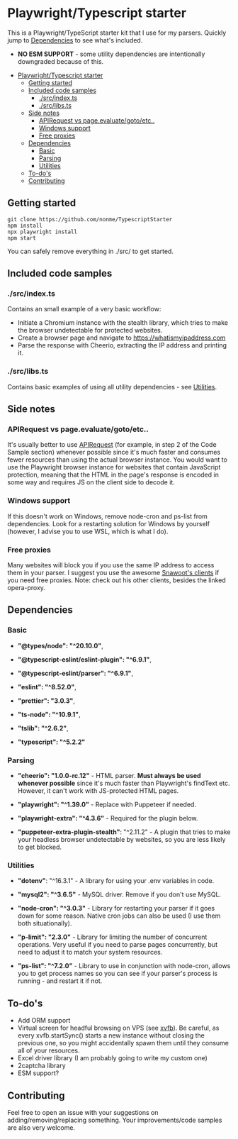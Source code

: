 # Playwright/Typescript starter

This is a Playwright/TypeScript starter kit that I use for my parsers.
Quickly jump to [Dependencies](#Dependencies) to see what's included.
- **NO ESM SUPPORT** - some utility dependencies are intentionally downgraded because of this.

<!-- TOC start (generated with https://github.com/derlin/bitdowntoc) -->

- [Playwright/Typescript starter](#playwrighttypescript-starter)
  - [Getting started](#getting-started)
  - [Included code samples](#included-code-samples)
    - [./src/index.ts](#srcindexts)
    - [./src/libs.ts](#srclibsts)
  - [Side notes](#side-notes)
    - [APIRequest vs page.evaluate/goto/etc..](#apirequest-vs-pageevaluategotoetc)
    - [Windows support](#windows-support)
    - [Free proxies](#free-proxies)
  - [Dependencies](#dependencies)
    - [Basic](#basic)
    - [Parsing](#parsing)
    - [Utilities](#utilities)
  - [To-do's](#to-dos)
  - [Contributing](#contributing)

<!-- TOC end -->

## Getting started

    git clone https://github.com/nonme/TypescriptStarter
    npm install
    npx playwright install
    npm start

You can safely remove everything in ./src/ to get started.

## Included code samples

### ./src/index.ts

Contains an small example of a very basic workflow:

- Initiate a Chromium instance with the stealth library, which tries to make the browser undetectable for protected websites.
- Create a browser page and navigate to https://whatismyipaddress.com
- Parse the response with Cheerio, extracting the IP address and printing it.

### ./src/libs.ts

Contains basic examples of using all utility dependencies - see [Utilities](#utilities).

## Side notes

### APIRequest vs page.evaluate/goto/etc..

It's usually better to use [APIRequest](https://playwright.dev/docs/api/class-apirequestcontext) (for example, in step 2 of the Code Sample section) whenever possible since it's much faster and consumes fewer resources than using the actual browser instance. You would want to use the Playwright browser instance for websites that contain JavaScript protection, meaning that the HTML in the page's response is encoded in some way and requires JS on the client side to decode it.

### Windows support

If this doesn't work on Windows, remove node-cron and ps-list from dependencies. Look for a restarting solution for Windows by yourself (however, I advise you to use WSL, which is what I do).

### Free proxies

Many websites will block you if you use the same IP address to access them in your parser. I suggest you use the awesome [Snawoot's clients](https://github.com/Snawoot/opera-proxy) if you need free proxies. Note: check out his other clients, besides the linked opera-proxy.

## Dependencies

### Basic

- **"@types/node": "^20.10.0"**,

- **"@typescript-eslint/eslint-plugin": "^6.9.1"**,

- **"@typescript-eslint/parser": "^6.9.1"**,

- **"eslint": "^8.52.0"**,

- **"prettier": "3.0.3"**,

- **"ts-node": "^10.9.1"**,

- **"tslib": "^2.6.2"**,

- **"typescript": "^5.2.2"**

### Parsing

- **"cheerio": "1.0.0-rc.12"** - HTML parser. **Must always be used whenever possible** since it's much faster than Playwright's findText etc. However, it can't work with JS-protected HTML pages.

- **"playwright": "^1.39.0"** - Replace with Puppeteer if needed.

- **"playwright-extra": "^4.3.6"** - Required for the plugin below.

- **"puppeteer-extra-plugin-stealth"**: "^2.11.2" - A plugin that tries to make your headless browser undetectable by websites, so you are less likely to get blocked.

### Utilities

- **"dotenv"**: "^16.3.1" - A library for using your .env variables in code.

- **"mysql2": "^3.6.5"** - MySQL driver. Remove if you don't use MySQL.

- **"node-cron": "^3.0.3"** - Library for restarting your parser if it goes down for some reason. Native cron jobs can also be used (I use them both situationally).

- **"p-limit": "2.3.0"** - Library for limiting the number of concurrent operations. Very useful if you need to parse pages concurrently, but need to adjust it to match your system resources.

- **"ps-list": "^7.2.0"** - Library to use in conjunction with node-cron, allows you to get process names so you can see if your parser's process is running - and restart it if not.

## To-do's

- Add ORM support
- Virtual screen for headful browsing on VPS (see [xvfb](https://www.npmjs.com/package/xvfb)). Be careful, as every xvfb.startSync() starts a new instance without closing the previous one, so you might accidentally spawn them until they consume all of your resources.
- Excel driver library (I am probably going to write my custom one)
- 2captcha library
- ESM support?
## Contributing

Feel free to open an issue with your suggestions on adding/removing/replacing something. Your improvements/code samples are also very welcome.
